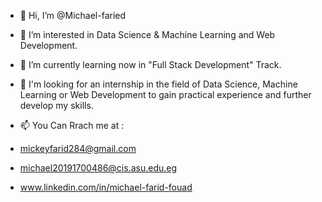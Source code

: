- 👋 Hi, I’m @Michael-faried
- 👀 I’m interested in Data Science & Machine Learning and Web Development.
- 🌱 I’m currently learning now in "Full Stack Development" Track.
- 💼 I'm looking for an internship in the field of Data Science, Machine Learning or Web Development to gain practical experience and further develop my skills.

- 📫 You Can Rrach me at :
-  mickeyfarid284@gmail.com
-  michael20191700486@cis.asu.edu.eg 
-  www.linkedin.com/in/michael-farid-fouad


<!---
Michael-faried/Michael-faried is a ✨ special ✨ repository because its `README.md` (this file) appears on your GitHub profile.
You can click the Preview link to take a look at your changes.
--->
